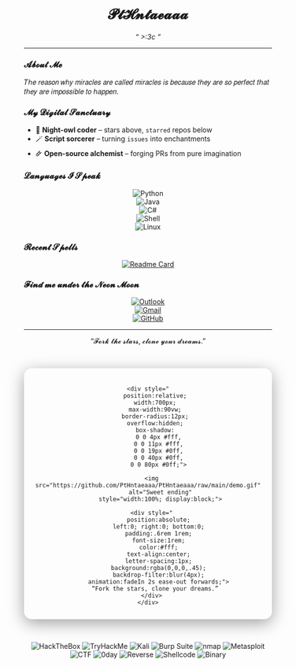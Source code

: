 <div align="center">

# 𝓟𝓽𝓗𝓷𝓽𝓪𝓮𝓪𝓪𝓪

*“ >:3c ”*

</div>

---

### 𝓐𝓫𝓸𝓾𝓽 𝓜𝓮
𝑇ℎ𝑒 𝑟𝑒𝑎𝑠𝑜𝑛 𝑤ℎ𝑦 𝑚𝑖𝑟𝑎𝑐𝑙𝑒𝑠 𝑎𝑟𝑒 𝑐𝑎𝑙𝑙𝑒𝑑 𝑚𝑖𝑟𝑎𝑐𝑙𝑒𝑠 𝑖𝑠 𝑏𝑒𝑐𝑎𝑢𝑠𝑒 𝑡ℎ𝑒𝑦 𝑎𝑟𝑒 𝑠𝑜 𝑝𝑒𝑟𝑓𝑒𝑐𝑡 𝑡ℎ𝑎𝑡 𝑡ℎ𝑒𝑦 𝑎𝑟𝑒 𝑖𝑚𝑝𝑜𝑠𝑠𝑖𝑏𝑙𝑒 𝑡𝑜 ℎ𝑎𝑝𝑝𝑒𝑛.

### 𝓜𝔂 𝓓𝓲𝓰𝓲𝓽𝓪𝓵 𝓢𝓪𝓷𝓬𝓽𝓾𝓪𝓻𝔂
- 🌙 **Night-owl coder** – stars above, `starred` repos below  
- 🪄 **Script sorcerer** – turning `issues` into enchantments  
- 🜸 **Open-source alchemist** – forging PRs from pure imagination  

### 𝓛𝓪𝓷𝓰𝓾𝓪𝓰𝓮𝓼 𝓘 𝓢𝓹𝓮𝓪𝓴
<div align="center">

![Python](https://img.shields.io/badge/-Python-14354C?style=flat-square&logo=python&logoColor=white)  
![Java](https://img.shields.io/badge/-Java-007396?style=flat-square&logo=java&logoColor=white)  
![C#](https://img.shields.io/badge/-C%23-239120?style=flat-square&logo=c-sharp&logoColor=white)  
![Shell](https://img.shields.io/badge/-Shell-121011?style=flat-square&logo=gnu-bash&logoColor=white)  
![Linux](https://img.shields.io/badge/-Linux-FCC624?style=flat-square&logo=linux&logoColor=black)

</div>

### 𝓡𝓮𝓬𝓮𝓷𝓽 𝓢𝓹𝓮𝓵𝓵𝓼
<div align="center">

[![Readme Card](https://github-readme-stats.vercel.app/api/pin/?username=PtHntaeaaa&repo=hodgepodgeTMF&show_owner=true)](https://github.com/PtHntaeaaa/hodgepodgeTMF)

</div>

### 𝓕𝓲𝓷𝓭 𝓶𝓮 𝓾𝓷𝓭𝓮𝓻 𝓽𝓱𝓮 𝓝𝓮𝓸𝓷 𝓜𝓸𝓸𝓷
<div align="center">

[![Outlook](https://img.shields.io/badge/-Outlook-0078D4?style=flat-square&logo=microsoft-outlook&logoColor=white)](mailto:arcaea_27day@outlook.com)  
[![Gmail](https://img.shields.io/badge/-Gmail-D14836?style=flat-square&logo=gmail&logoColor=white)](mailto:command.blockngr@gmail.com)  
[![GitHub](https://img.shields.io/badge/-GitHub-181717?style=flat-square&logo=github&logoColor=white)](https://github.com/PtHntaeaaa)

</div>

---

<div align="center">

“𝓕𝓸𝓻𝓴 𝓽𝓱𝓮 𝓼𝓽𝓪𝓻𝓼, 𝓬𝓵𝓸𝓷𝓮 𝔂𝓸𝓾𝓻 𝓭𝓻𝓮𝓪𝓶𝓼.”

</div>

<p align="center">
  <div align="center" style="
      display:inline-block;
      margin:2rem 0;
      padding:1.2rem 1.2rem .8rem 1.2rem;
      background:rgba(255,255,255,0.05);
      backdrop-filter:blur(10px);
      border-radius:16px;
      box-shadow:0 8px 32px rgba(0,0,0,.37);
      border:1px solid rgba(255,255,255,0.08);">

    <div style="
        position:relative;
        width:700px;
        max-width:90vw;
        border-radius:12px;
        overflow:hidden;
        box-shadow:
          0 0 4px #fff,
          0 0 11px #fff,
          0 0 19px #0ff,
          0 0 40px #0ff,
          0 0 80px #0ff;">

      <img src="https://github.com/PtHntaeaaa/PtHntaeaaa/raw/main/demo.gif"
           alt="Sweet ending"
           style="width:100%; display:block;">

      <div style="
          position:absolute;
          left:0; right:0; bottom:0;
          padding:.6rem 1rem;
          font-size:1rem;
          color:#fff;
          text-align:center;
          letter-spacing:1px;
          background:rgba(0,0,0,.45);
          backdrop-filter:blur(4px);
          animation:fadeIn 2s ease-out forwards;">
        “Fork the stars, clone your dreams.”
      </div>
    </div>
  </div>
</p>

<div align="center">

<img src="https://img.shields.io/badge/-HackTheBox-111727?style=flat-square&logo=hackthebox&logoColor=9FEF00" alt="HackTheBox"/>
<img src="https://img.shields.io/badge/-TryHackMe-0D0D0D?style=flat-square&logo=tryhackme&logoColor=FF0800" alt="TryHackMe"/>
<img src="https://img.shields.io/badge/-Kali%20Linux-1E1E1E?style=flat-square&logo=kalilinux&logoColor=27AE60" alt="Kali"/>
<img src="https://img.shields.io/badge/-Burp%20Suite-FFA500?style=flat-square&logo=burpsuite&logoColor=000" alt="Burp Suite"/>
<img src="https://img.shields.io/badge/-Nmap-00B818?style=flat-square&logo=nmap&logoColor=fff" alt="nmap"/>
<img src="https://img.shields.io/badge/-Metasploit-FFA500?style=flat-square&logo=metasploit&logoColor=000" alt="Metasploit"/>

</div>

<div align="center">

<img src="https://img.shields.io/badge/-CTF-6A0DAD?style=flat-square&logo=hackthebox&logoColor=00FFFF" alt="CTF"/>
<img src="https://img.shields.io/badge/-0day-00FFFF?style=flat-square&logo=zeroday&logoColor=000" alt="0day"/>
<img src="https://img.shields.io/badge/-Reverse-FF00FF?style=flat-square&logo=reverseengineering&logoColor=fff" alt="Reverse"/>
<img src="https://img.shields.io/badge/-Shellcode-00FF00?style=flat-square&logo=gnubash&logoColor=000" alt="Shellcode"/>
<img src="https://img.shields.io/badge/-Binary-FF4500?style=flat-square&logo=binary&logoColor=fff" alt="Binary"/>


</div>
